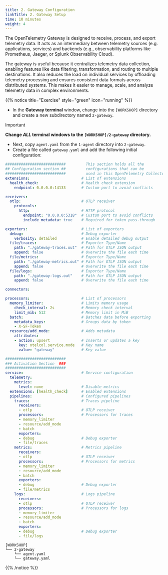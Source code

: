 ```yaml
---
title: 2. Gateway Configuration
linkTitle: 2. Gateway Setup
time: 10 minutes
weight: 4
---
```


The OpenTelemetry Gateway is designed to receive, process, and export telemetry data. It acts as an intermediary between telemetry sources (e.g. applications, services) and backends (e.g., observability platforms like Prometheus, Jaeger, or Splunk Observability Cloud).

The gateway is useful because it centralizes telemetry data collection, enabling features like data filtering, transformation, and routing to multiple destinations. It also reduces the load on individual services by offloading telemetry processing and ensures consistent data formats across distributed systems. This makes it easier to manage, scale, and analyze telemetry data in complex environments.

{{% notice title="Exercise" style="green" icon="running" %}}

- In the **Gateway terminal** window, change into the `[WORKSHOP]` directory and create a new subdirectory named `2-gateway`.

> [!IMPORTANT]
> **Change _ALL_ terminal windows to the `[WORKSHOP]/2-gateway` directory.**

- Next, copy `agent.yaml` from the `1-agent` directory into `2-gateway`.
- Create a file called `gateway.yaml` and add the following initial configuration:

```yaml { title="gateway.yaml" }
###########################         This section holds all the
## Configuration section ##         configurations that can be 
###########################         used in this OpenTelemetry Collector
extensions:                       # List of extensions
  health_check:                   # Health check extension
    endpoint: 0.0.0.0:14133       # Custom port to avoid conflicts

receivers:
  otlp:                           # OTLP receiver
    protocols:
      http:                       # HTTP protocol
        endpoint: "0.0.0.0:5318"  # Custom port to avoid conflicts
        include_metadata: true    # Required for token pass-through

exporters:                        # List of exporters
  debug:                          # Debug exporter
    verbosity: detailed           # Enable detailed debug output
  file/traces:                    # Exporter Type/Name
    path: "./gateway-traces.out"  # Path for OTLP JSON output
    append: false                 # Overwrite the file each time
  file/metrics:                   # Exporter Type/Name
    path: "./gateway-metrics.out" # Path for OTLP JSON output
    append: false                 # Overwrite the file each time
  file/logs:                      # Exporter Type/Name
    path: "./gateway-logs.out"    # Path for OTLP JSON output
    append: false                 # Overwrite the file each time

connectors:

processors:                       # List of processors
  memory_limiter:                 # Limits memory usage
    check_interval: 2s            # Memory check interval
    limit_mib: 512                # Memory limit in MiB
  batch:                          # Batches data before exporting
    metadata_keys:                # Groups data by token
    - X-SF-Token
  resource/add_mode:              # Adds metadata
    attributes:
    - action: upsert              # Inserts or updates a key
      key: otelcol.service.mode   # Key name
      value: "gateway"            # Key value

###########################
### Activation Section  ###
###########################
service:                          # Service configuration
  telemetry:
    metrics:
      level: none                 # Disable metrics
  extensions: [health_check]      # Enabled extensions
  pipelines:                      # Configured pipelines
    traces:                       # Traces pipeline
      receivers:
      - otlp                      # OTLP receiver
      processors:                 # Processors for traces
      - memory_limiter
      - resource/add_mode
      - batch
      exporters:
      - debug                     # Debug exporter
      - file/traces
    metrics:                      # Metrics pipeline
      receivers:
      - otlp                      # OTLP receiver
      processors:                 # Processors for metrics
      - memory_limiter
      - resource/add_mode
      - batch
      exporters:
      - debug                     # Debug exporter
      - file/metrics
    logs:                         # Logs pipeline
      receivers:
      - otlp                      # OTLP receiver
      processors:                 # Processors for logs
      - memory_limiter
      - resource/add_mode
      - batch
      exporters:
      - debug                     # Debug exporter
      - file/logs
```

```text { title="Updated Directory Structure" }
[WORKSHOP]
└── 2-gateway
    └── agent.yaml
    └── gateway.yaml
```

{{% /notice %}}
